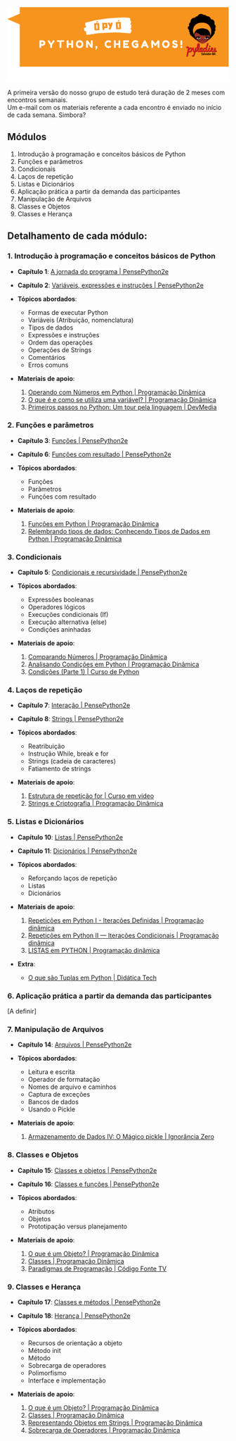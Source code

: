 <img src="../imagens/chegamos.png">

A primeira versão do nosso grupo de estudo terá duração de 2 meses com encontros semanais. <br>
Um e-mail com os materiais referente a cada encontro é enviado no início de cada semana.
Simbora?

## Módulos

1. Introdução à programação e conceitos básicos de Python
2. Funções e parâmetros
3. Condicionais
4. Laços de repetição
5. Listas e Dicionários
6. Aplicação prática a partir da demanda das participantes
7. Manipulação de Arquivos
8. Classes e Objetos
9. Classes e Herança

## Detalhamento de cada módulo:

### 1. Introdução à programação e conceitos básicos de Python

- **Capítulo 1**: [A jornada do programa | PensePython2e](https://penseallen.github.io/PensePython2e/01-jornada.html)

- **Capítulo 2**: [Variáveis, expressões e instruções | PensePython2e](https://penseallen.github.io/PensePython2e/02-vars-expr-instr.html)

- **Tópicos abordados**:
  - Formas de executar Python
  - Variáveis (Atribuição, nomenclatura)
  - Tipos de dados
  - Expressões e instruções
  - Ordem das operações
  - Operações de Strings
  - Comentários
  - Erros comuns
  
- **Materiais de apoio**:
  1. [Operando com Números em Python | Programação Dinâmica](https://www.youtube.com/watch?v=hysCU5CWl80)
  2. [O que é e como se utiliza uma variável? | Programação Dinâmica](https://www.youtube.com/watch?v=tZ-3EGw5IPw)
  3. [Primeiros passos no Python: Um tour pela linguagem | DevMedia](https://www.devmedia.com.br/python-tutorial-tour-pela-linguagem/40646)

### 2. Funções e parâmetros

- **Capítulo 3**: [Funções | PensePython2e](https://penseallen.github.io/PensePython2e/03-funcoes.html)

- **Capítulo 6**: [Funções com resultado | PensePython2e](https://penseallen.github.io/PensePython2e/06-funcoes-result.html)

- **Tópicos abordados**:
  - Funções
  - Parâmetros
  - Funções com resultado

- **Materiais de apoio**:
  1. [Funções em Python | Programação Dinâmica](https://www.youtube.com/watch?v=7hJntZxux0M)
  2. [Relembrando tipos de dados: Conhecendo Tipos de Dados em Python | Programação Dinâmica](https://www.youtube.com/watch?v=EosATvOIHEs)

### 3. Condicionais

- **Capítulo 5**: [Condicionais e recursividade | PensePython2e](https://penseallen.github.io/PensePython2e/05-cond-recur.html)

- **Tópicos abordados**:
  - Expressões booleanas
  - Operadores lógicos
  - Execuções condicionais (If)
  - Execução alternativa (else)
  - Condições aninhadas

- **Materiais de apoio**:
  1. [Comparando Números | Programação Dinâmica](https://www.youtube.com/watch?v=pB0UeU7SIo0)
  2. [Analisando Condições em Python | Programação Dinâmica](https://www.youtube.com/watch?v=HquOtDNB608)
  3. [Condições (Parte 1) | Curso de Python](https://www.youtube.com/watch?v=K10u3XIf1-Q)

### 4. Laços de repetição

- **Capítulo 7**: [Interação | PensePython2e](https://penseallen.github.io/PensePython2e/07-iteracao.html)

- **Capítulo 8**: [Strings | PensePython2e](https://penseallen.github.io/PensePython2e/08-strings.html)

- **Tópicos abordados**:
  - Reatribuição
  - Instrução While, break e for
  - Strings (cadeia de caracteres)
  - Fatiamento de strings

- **Materiais de apoio**:
  1. [Estrutura de repetição for | Curso em vídeo](https://www.youtube.com/watch?v=cL4YDtFnCt4)
  2. [Strings e Criptografia | Programação Dinâmica](https://www.youtube.com/watch?v=COtUf6E5U3M)

### 5. Listas e Dicionários

- **Capítulo 10**: [Listas | PensePython2e](https://penseallen.github.io/PensePython2e/10-listas.html)

- **Capítulo 11**: [Dicionários | PensePython2e](https://penseallen.github.io/PensePython2e/11-dicionarios.html)

- **Tópicos abordados**:
  - Reforçando laços de repetição
  - Listas
  - Dicionários

- **Materiais de apoio**:
  1. [Repetições em Python I - Iterações Definidas | Programação dinâmica](https://www.youtube.com/watch?v=H3uppJ2XU9Y)
  2. [Repetições em Python II — Iterações Condicionais | Programação dinâmica](https://www.youtube.com/watch?v=3nkdjBE3Xlo)
  3. [LISTAS em PYTHON | Programação dinâmica](https://www.youtube.com/watch?v=Mjl1O9ANFrI)

- **Extra**:
  - [O que são Tuplas em Python | Didática Tech](https://www.youtube.com/watch?v=BVNGvpK9VoA)

### 6. Aplicação prática a partir da demanda das participantes

[A definir]

### 7. Manipulação de Arquivos

- **Capítulo 14**: [Arquivos | PensePython2e](https://penseallen.github.io/PensePython2e/14-arquivos.html)

- **Tópicos abordados**:
  - Leitura e escrita
  - Operador de formatação
  - Nomes de arquivo e caminhos
  - Captura de exceções
  - Bancos de dados
  - Usando o Pickle

- **Materiais de apoio**:
  1. [Armazenamento de Dados IV: O Mágico pickle | Ignorância Zero](https://www.youtube.com/watch?v=E-OVDyD7v8g)

### 8. Classes e Objetos

- **Capítulo 15**: [Classes e objetos | PensePython2e](https://penseallen.github.io/PensePython2e/15-classes-objetos.html)

- **Capítulo 16**: [Classes e funções | PensePython2e](https://penseallen.github.io/PensePython2e/16-classes-funcoes.html)

- **Tópicos abordados**:
  - Atributos
  - Objetos
  - Prototipação versus planejamento

- **Materiais de apoio**:
  1. [O que é um Objeto? | Programação Dinâmica](https://www.youtube.com/watch?v=gJC02P6jkRM)
  2. [Classes | Programação Dinâmica](https://www.youtube.com/watch?v=9nWMXIXNGdU)
  3. [Paradigmas de Programação | Código Fonte TV](https://www.youtube.com/watch?v=EefVmQ2wPlM)

### 9. Classes e Herança

- **Capítulo 17**: [Classes e métodos | PensePython2e](https://penseallen.github.io/PensePython2e/17-classes-metodos.html)

- **Capítulo 18**: [Herança | PensePython2e](https://penseallen.github.io/PensePython2e/18-heranca.html)

- **Tópicos abordados**:
  - Recursos de orientação a objeto
  - Método init
  - Método
  - Sobrecarga de operadores
  - Polimorfismo
  - Interface e implementação

- **Materiais de apoio**:
  1. [O que é um Objeto? | Programação Dinâmica](https://www.youtube.com/watch?v=gJC02P6jkRM)
  2. [Classes | Programação Dinâmica](https://www.youtube.com/watch?v=9nWMXIXNGdU)
  3. [Representando Objetos em Strings | Programação Dinâmica](https://www.youtube.com/watch?v=ei9-eCyon7I)
  4. [Sobrecarga de Operadores | Programação Dinâmica](https://www.youtube.com/watch?v=RlFcUIVZGXM)
